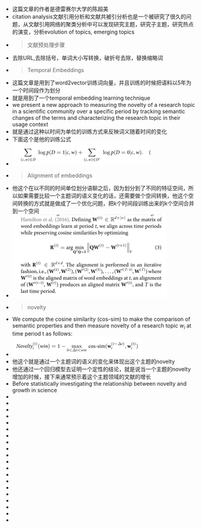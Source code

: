 - 这篇文章的作者是德雷赛尔大学的陈超美
- citation analysis文献引用分析和文献共被引分析也是一个被研究了很久的问题，从文献引用网络的聚类分析中可以发现研究主题，研究子主题，研究热点的演变，分析evolution of topics, emerging topics
-
  >文献预处理步骤
- 去除URL,去除括号，单词大小写转换，破折号去除，替换缩略词
-
  >Temporal Embeddings
- 这篇文章是用到了word2vector训练词向量，并且训练的时候把语料以5年为一个时间段作为划分
- 就是用到了一个temporal embedding learning technique
- we present a new approach to measuring the novelty of a research topic in a scientific community over a specific period by tracking semantic changes of the terms and characterizing the research topic in their usage context
- 就是通过这种以时间为单位的训练方式来反映词义随着时间的变化
- 下面这个是他的训练公式
- ![image.png](../assets/image_1667737571840_0.png)
-
  >Alignment of embeddings
- 他这个在以不同的时间单位划分语聊之后，因为划分到了不同的特征空间，所以如果需要比较一个主题词的语义变化的话，还需要做个空间转换，他这个空间转换的方式就是做成了一个优化问题，把k个时间段训练出来的k个空间合并到一个空间
- ![image.png](../assets/image_1667737465798_0.png)
-
  >novelty
- We compute the cosine similarity (cos-sim) to make the comparison of semantic properties and then measure novelty of a research topic $w_i$ at time period t as follows:
- ![image.png](../assets/image_1667740523974_0.png)
- 他这个就是通过一个主题词的语义的变化来体现出这个主题的novelty
- 他还通过一个回归模型去证明一个定性的结论，就是说当一个主题的novelty增加的时候，接下来通常预示着这个主题领域的文献的增长
- Before statistically investigating the relationship between novelty and growth in science
-
-
-
-
-
-
-
-
-
-
-
-
-
-
-
-
-
-
-
-